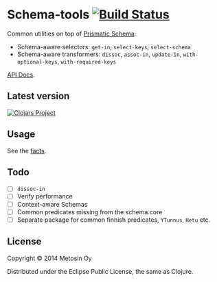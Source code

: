 # Schema-tools [![Build Status](https://travis-ci.org/metosin/schema-tools.png?branch=master)](https://travis-ci.org/metosin/schema-tools)

Common utilities on top of [Prismatic Schema](https://github.com/Prismatic/schema):
* Schema-aware selectors: `get-in`, `select-keys`, `select-schema`
* Schema-aware transformers:  `dissoc`, `assoc-in`, `update-in`, `with-optional-keys`, `with-required-keys`

[API Docs](http://metosin.github.io/schema-tools/schema-tools.core.html).

## Latest version

[![Clojars Project](http://clojars.org/metosin/schema-tools/latest-version.svg)](http://clojars.org/metosin/schema-tools)

## Usage

See the [facts](https://github.com/metosin/schema-tools/blob/master/test/schema_tools/core_test.clj).

## Todo
- [ ] `dissoc-in`
- [ ] Verify performance
- [ ] Context-aware Schemas
- [ ] Common predicates missing from the schema.core
- [ ] Separate package for common finnish predicates, `YTunnus`, `Hetu` etc.

## License

Copyright © 2014 Metosin Oy

Distributed under the Eclipse Public License, the same as Clojure.
